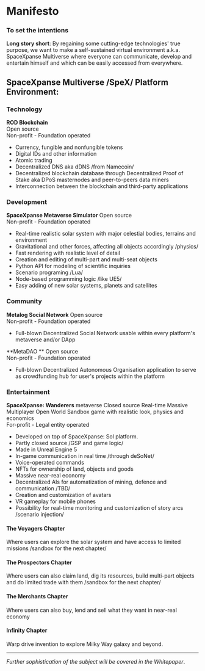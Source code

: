 # Manifesto
### To set the intentions    

**Long story short**: By regaining some cutting-edge technologies' true purpose, we want to make a self-sustained virtual environment a.k.a. SpaceXpanse Multiverse where everyone can communicate, develop and entertain himself and which can be easily accessed from everywhere.

## SpaceXpanse Multiverse /SpeX/ Platform Environment: 

### Technology  
**ROD Blockchain**  
Open source  
Non-profit - Foundation operated
- Currency, fungible and nonfungible tokens
- Digital IDs and other information
- Atomic trading
- Decentralized DNS aka dDNS /from Namecoin/
- Decentralized blockchain database through Decentralized Proof of Stake aka DPoS masternodes and peer-to-peers data miners
- Interconnection between the blockchain and third-party applications

### Development  
**SpaceXpanse Metaverse Simulator**
Open source  
Non-profit - Foundation operated

- Real-time realistic solar system with major celestial bodies, terrains and environment
- Gravitational and other forces, affecting all objects accordingly /physics/
- Fast rendering with realistic level of detail
- Creation and editing of multi-part and multi-seat objects
- Python API for modeling of scientific inquiries
- Scenario programing /Lua/ 
- Node-based programming logic /like UE5/
- Easy adding of new solar systems, planets and satellites

### Community  
**Metalog Social Network**
Open source  
Non-profit - Foundation operated
- Full-blown Decentralized Social Network usable within every platform's metaverse and/or DApp

**MetaDAO **
Open source  
Non-profit - Foundation operated
- Full-blown Decentralized Autonomous Organisation application to serve as crowdfunding hub for user's projects within the platform

### Entertainment  
**SpaceXpanse: Wanderers** metaverse
Closed source Real-time Massive Multiplayer Open World Sandbox game with realistic look, physics and economics  
For-profit - Legal entity operated
- Developed on top of SpaceXpanse: Sol platform. 
- Partly closed source /GSP and game logic/
- Made in Unreal Engine 5
- In-game communication in real time /through deSoNet/
- Voice-operated commands
- NFTs for ownership of land, objects and goods
- Massive near-real economy
- Decentralized AIs for automatization of mining, defence and communication /TBD/
- Creation and customization of avatars
- VR gameplay for mobile phones
- Possibility for real-time monitoring and customization of story arcs /scenario injection/
 
#### The Voyagers Chapter
Where users can explore the solar system and have access to limited missions /sandbox for the next chapter/ 

#### The Prospectors Chapter
Where users can also claim land, dig its resources, build multi-part objects and do limited trade with them /sandbox for the next chapter/

#### The Merchants Chapter
Where users can also buy, lend and sell what they want in near-real economy 

#### Infinity Chapter
Warp drive invention to explore Milky Way galaxy and beyond. 

----
*Further sophistication of the subject will be covered in the Whitepaper*.
